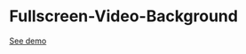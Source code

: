 # Fullscreen-Video-Background

<a href="https://matutamiller.github.io/Fullscreen-Video-Background/">See demo</a>
